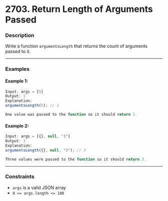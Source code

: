 # 2703. Return Length of Arguments Passed

### **Description**

Write a function `argumentsLength` that returns the count of arguments passed to it.

---

### **Examples**

#### Example 1:

```js
Input: args = [5]
Output: 1
Explanation:
argumentsLength(5); // 1

One value was passed to the function so it should return 1.
```

#### Example 2:

```js
Input: args = [{}, null, "3"]
Output: 3
Explanation: 
argumentsLength({}, null, "3"); // 3

Three values were passed to the function so it should return 3.
```

---

### **Constraints**

* `args` is a valid JSON array
* `0 <= args.length <= 100`
